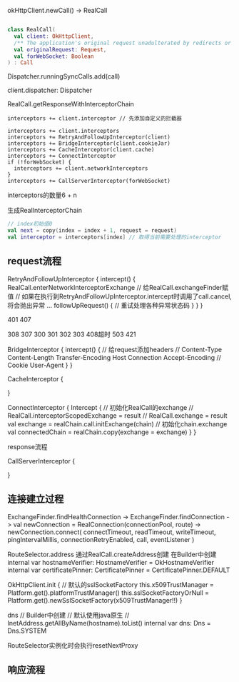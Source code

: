 okHttpClient.newCall() -> RealCall
```kotlin

class RealCall(
  val client: OkHttpClient,
  /** The application's original request unadulterated by redirects or auth headers. */
  val originalRequest: Request,
  val forWebSocket: Boolean
) : Call
```

Dispatcher.runningSyncCalls.add(call)

client.dispatcher: Dispatcher

RealCall.getResponseWithInterceptorChain

```
interceptors += client.interceptor // 先添加自定义的拦截器

interceptors += client.interceptors
interceptors += RetryAndFollowUpInterceptor(client)
interceptors += BridgeInterceptor(client.cookieJar)
interceptors += CacheInterceptor(client.cache)
interceptors += ConnectInterceptor
if (!forWebSocket) {
  interceptors += client.networkInterceptors
}
interceptors += CallServerInterceptor(forWebSocket)
```

interceptors的数量6 + n

生成RealInterceptorChain

```kotlin
// index初始值0
val next = copy(index = index + 1, request = request)
val interceptor = interceptors[index] // 取得当前需要处理的interceptor
```

## request流程

RetryAndFollowUpInterceptor {
  intercept() {
    RealCall.enterNetworkInterceptorExchange // 给RealCall.exchangeFinder赋值
    // 如果在执行到RetryAndFollowUpInterceptor.intercept时调用了call.cancel,将会抛出异常
    ...
    followUpRequest() {
      // 重试处理各种异常状态码
    }
  }
}

401 
407

308 307 300 301 302 303
408超时
503
421

BridgeInterceptor {
  intercept() {
    // 给request添加headers
    // Content-Type Content-Length Transfer-Encoding Host Connection Accept-Encoding
    // Cookie User-Agent
  }
}

CacheInterceptor {

}

ConnectInterceptor {
  Intercept {
    // 初始化RealCall的exchange
    // RealCall.interceptorScopedExchange = result
    // RealCall.exchange = result
    val exchange = realChain.call.initExchange(chain)
    // 初始化chain.exchange
    val connectedChain = realChain.copy(exchange = exchange)
  }
}

response流程

CallServerInterceptor {

}

## 连接建立过程

ExchangeFinder.findHealthConnection ->
ExchangeFinder.findConnection ->
val newConnection = RealConnection(connectionPool, route) ->
newConnection.connect(
    connectTimeout,
    readTimeout,
    writeTimeout,
    pingIntervalMillis,
    connectionRetryEnabled,
    call,
    eventListener
)

RouteSelector.address 通过RealCall.createAddress创建
在Builder中创建
    internal var hostnameVerifier: HostnameVerifier = OkHostnameVerifier
    internal var certificatePinner: CertificatePinner = CertificatePinner.DEFAULT

OkHttpClient.init {
    // 默认的sslSocketFactory 
    this.x509TrustManager = Platform.get().platformTrustManager()
    this.sslSocketFactoryOrNull = Platform.get().newSslSocketFactory(x509TrustManager!!)
}

dns
// Builder中创建
// 默认使用java原生
// InetAddress.getAllByName(hostname).toList()
internal var dns: Dns = Dns.SYSTEM 

RouteSelector实例化时会执行resetNextProxy

## 响应流程
